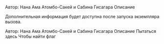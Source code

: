 Автор: Нана Ама Атомбо-Сакей и Сабина Гисагара
Описание

Дополнительная информация будет доступна после запуска экземпляра вызова.


Автор: Нана Ама Атомбо-Сакей и Сабина Гисагара
Описание
Пытаться здесь Чтобы найти флаг
